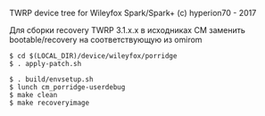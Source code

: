 TWRP device tree for Wileyfox Spark/Spark+ (c) hyperion70 - 2017

Для сборки recovery TWRP 3.1.x.x в исходниках СМ 
заменить bootable/recovery на соответствующую из omirom

	$ cd $(LOCAL_DIR)/device/wileyfox/porridge
	$ . apply-patch.sh

	$ . build/envsetup.sh
	$ lunch cm_porridge-userdebug
	$ make clean
	$ make recoveryimage 


